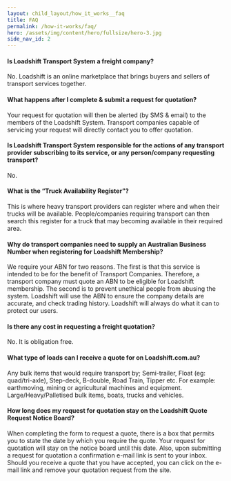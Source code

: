 ```yaml
---
layout: child_layout/how_it_works__faq
title: FAQ
permalink: /how-it-works/faq/
hero: /assets/img/content/hero/fullsize/hero-3.jpg
side_nav_id: 2
---
```


#### Is Loadshift Transport System a freight company?
No. Loadshift is an online marketplace that brings buyers and sellers of transport services together.

#### What happens after I complete & submit a request for quotation?
Your request for quotation will then be alerted (by SMS & email) to the members of the Loadshift System. Transport companies capable of servicing your request will directly contact you to offer quotation.

#### Is Loadshift Transport System responsible for the actions of any transport provider subscribing to its service, or any person/company requesting transport?
No.

#### What is the “Truck Availability Register”?
This is where heavy transport providers can register where and when their trucks will be available. People/companies requiring transport can then search this register for a truck that may becoming available in their required area.

#### Why do transport companies need to supply an Australian Business Number when registering for Loadshift Membership?
We require your ABN for two reasons. The first is that this service is intended to be for the benefit of Transport Companies. Therefore, a transport company must quote an ABN to be eligible for Loadshift membership. The second is to prevent unethical people from abusing the system. Loadshift will use the ABN to ensure the company details are accurate, and check trading history. Loadshift will always do what it can to protect our users.

#### Is there any cost in requesting a freight quotation?
No. It is obligation free.

#### What type of loads can I receive a quote for on Loadshift.com.au?
Any bulk items that would require transport by; Semi-trailer, Float (eg: quad/tri-axle), Step-deck, B-double, Road Train, Tipper etc. For example: earthmoving, mining or agricultural machines and equipment. Large/Heavy/Palletised bulk items, boats, trucks and vehicles.

#### How long does my request for quotation stay on the Loadshift Quote Request Notice Board?
When completing the form to request a quote, there is a box that permits you to state the date by which you require the quote. Your request for quotation will stay on the notice board until this date. Also, upon submitting a request for quotation a confirmation e-mail link is sent to your inbox. Should you receive a quote that you have accepted, you can click on the e-mail link and remove your quotation request from the site.